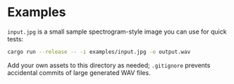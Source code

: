 # Examples

`input.jpg` is a small sample spectrogram-style image you can use for quick tests:

```bash
cargo run --release -- -i examples/input.jpg -o output.wav
```

Add your own assets to this directory as needed; `.gitignore` prevents accidental commits of large generated WAV files.
